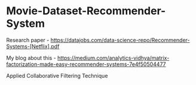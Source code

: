 # Movie-Dataset-Recommender-System

Research paper - https://datajobs.com/data-science-repo/Recommender-Systems-[Netflix].pdf

My blog about this - https://medium.com/analytics-vidhya/matrix-factorization-made-easy-recommender-systems-7e4f50504477

Applied Collaborative Filtering Technique

